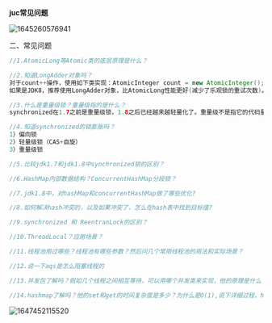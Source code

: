 **juc常见问题**

![1645260576941](C:\Users\Administrator\AppData\Roaming\Typora\typora-user-images\1645260576941.png)









二、常见问题

```java
//1.AtomicLong等Atomic类的底层原理是什么？

//2.知道LongAdder对象吗？
对于count++操作，使用如下类实现：AtomicInteger count = new AtomicInteger();count.addAndGet(1); 
如果是JDK8，推荐使用LongAdder对象，比AtomicLong性能更好(减少了乐观锁的重试次数)。

//3.什么是重量级锁？重量级指的是什么？
synchronized在1.7之前是重量级锁，1.8之后已经越来越轻量化了。重量级不是指它的代码量多效率低，而是指依赖的多少。synchronized1.7之前严重依赖操作系统内核很多命令。

//4.知道synchronized的锁膨胀吗？
1）偏向锁
2）轻量级锁（CAS+自旋）
3）重量级锁

//5.比较jdk1.7和jdk1.8中synchronized锁的区别？

//6.HashMap内部数据结构？ConcurrentHashMap分段锁？

//7.jdk1.8中，对hashMap和concurrentHashMap做了哪些优化?

//8.如何解决hash冲突的，以及如果冲突了，怎么在hash表中找到目标值?

//9.synchronized 和 ReentranLock的区别？

//10.ThreadLocal？应用场景？

//11.线程池用过哪些？线程池有哪些参数？然后问几个常用线程池的用法和实际场景？

//12.说一下aqs是怎么阻塞线程的

//13.并发包了解吗？假如几个线程之间相互等待，可以用哪个并发类来实现，他的原理是什么？

//14.hashmap了解吗？他的set和get的时间复杂度是多少？为什么是O(1),说下详细过程，hashmap是线程安全的吗？
```

![1647452115520](C:\Users\Administrator\AppData\Roaming\Typora\typora-user-images\1647452115520.png)
